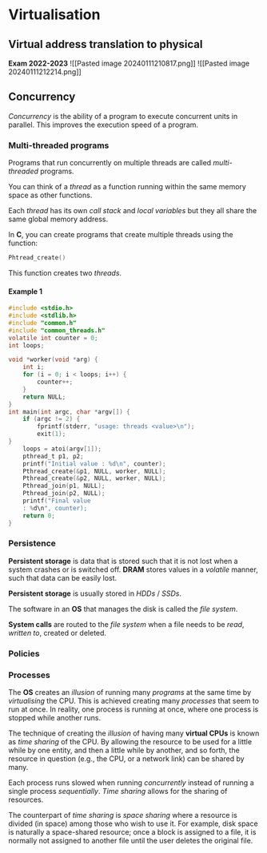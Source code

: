 # Virtualisation
## Virtual address translation to physical


**Exam 2022-2023**
![[Pasted image 20240111210817.png]]
![[Pasted image 20240111212214.png]]

## Concurrency
*Concurrency* is the ability of a program to execute concurrent units in parallel. This improves the execution speed of a program.
### Multi-threaded programs
Programs that run concurrently on multiple threads are called *multi-threaded* programs.

You can think of a *thread* as a function running within the same memory space as other functions.

Each *thread* has its own *call stack* and *local variables* but they all share the same global memory address.

In **C**, you can create programs that create multiple threads using the function:
```C
Phtread_create()
```
This function creates two *threads*.
#### Example 1
```C
#include <stdio.h>
#include <stdlib.h>
#include "common.h"
#include "common_threads.h"
volatile int counter = 0;
int loops;

void *worker(void *arg) {
	int i;
	for (i = 0; i < loops; i++) {
		counter++;
	}
	return NULL;
}
int main(int argc, char *argv[]) {
	if (argc != 2) {
		fprintf(stderr, "usage: threads <value>\n");
		exit(1);
}
	loops = atoi(argv[1]);
	pthread_t p1, p2;
	printf("Initial value : %d\n", counter);
	Pthread_create(&p1, NULL, worker, NULL);
	Pthread_create(&p2, NULL, worker, NULL);
	Pthread_join(p1, NULL);
	Pthread_join(p2, NULL);
	printf("Final value
	: %d\n", counter);
	return 0;
}
```

### Persistence
**Persistent storage** is data that is stored such that it is not lost when a system crashes or is switched off. **DRAM** stores values in a *volatile* manner, such that data can be easily lost.

**Persistent storage** is usually stored in *HDDs* / *SSDs*.

The software in an **OS** that manages the disk is called the *file system*. 

**System calls** are routed to the *file system* when a file needs to be *read*, *written to*, created or deleted.
### Policies

### Processes
The **OS** creates an *illusion* of running many *programs* at the same time by *virtualising* the CPU. This is achieved creating many *processes* that seem to run at once. In reality, one process is running at once, where one process is stopped while another runs.

The technique of creating the *illusion* of having many **virtual CPUs** is known as *time sharing* of the CPU. By allowing the resource to be used for a little while by one entity, and then a little while by another, and so forth, the resource in question (e.g., the CPU, or a network link) can be shared by many.

Each process runs slowed when running *concurrently* instead of running a single process *sequentially*. *Time sharing* allows for the sharing of resources.

The counterpart of *time sharing* is *space sharing* where a resource is divided (in space) among those who wish to use it. For example, disk space is naturally a space-shared resource; once a block is assigned to a file, it is normally not assigned to another file until the user deletes the original file.